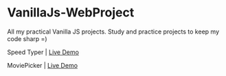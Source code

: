 # VanillaJs-WebProject

All my practical Vanilla JS projects.
Study and practice projects to keep my code sharp =)

Speed Typer | [Live Demo](https://nostalgic-northcutt-9be881.netlify.app/)

MoviePicker | [Live Demo](https://xenodochial-keller-fa6b58.netlify.app/)

